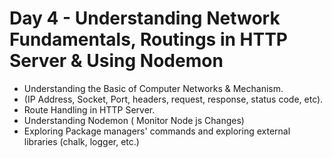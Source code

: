 # Day 4 - Understanding Network Fundamentals, Routings in HTTP Server & Using Nodemon
* Understanding the Basic of Computer Networks & Mechanism.
* (IP Address, Socket, Port, headers, request, response, status code, etc).
* Route Handling in HTTP Server.
* Understanding Nodemon ( Monitor Node js Changes)
* Exploring Package managers' commands and exploring external libraries (chalk, logger, etc.)